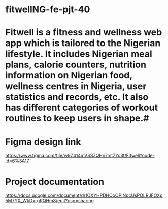 # fitwellNG-fe-pjt-40


# Fitwell is a fitness and wellness web app which is tailored to the Nigerian lifestyle. It includes Nigerian meal plans, calorie counters, nutrition information on Nigerian food, wellness centres in Nigeria, user statistics and records, etc. It also has different categories of workout routines to keep users in shape.#

# Figma design link
https://www.figma.com/file/w9Z414mVSSZQHn7mt7Yc3t/Fitwell?node-id=6%3A17

# Project documentation
https://docs.google.com/document/d/1OXYHPDHOoOPINdcUsPQLRJFOXp5M7YX_WkDx-gRQHm8/edit?usp=sharing

